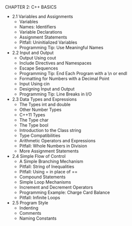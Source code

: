 CHAPTER 2: C++ BASICS

- 2.1 Variables and Assignments
  - Variables
  - Names: Identifiers
  - Variable Declarations
  - Assignment Statements
  - Pitfall: Uninitialized Variables
  - Programming Tip: Use Meaningful Names
- 2.2 Input and Output
  - Output Using cout
  - Include Directives and Namespaces
  - Escape Sequences
  - Programming Tip: End Each Program with a \n or endl
  - Formatting for Numbers with a Decimal Point
  - Input Using cin
  - Designing Input and Output
  - Programming Tip: Line Breaks in I/O
- 2.3 Data Types and Expressions
  - The Types int and double
  - Other Number Types
  - C++11 Types
  - The Type char
  - The Type bool
  - Introduction to the Class string
  - Type Compatibilities
  - Arithmetic Operators and Expressions
  - Pitfall: Whole Numbers in Division
  - More Assignment Statements
- 2.4 Simple Flow of Control
  - A Simple Branching Mechanism
  - Pitfall: String of Inequalities
  - Pitfall: Using = in place of ==
  - Compound Statements
  - Simple Loop Mechanisms
  - Increment and Decrement Operators
  - Programming Example: Charge Card Balance
  - Pitfall: Infinite Loops
- 2.5 Program Style
  - Indenting
  - Comments
  - Naming Constants